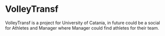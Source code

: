 # VolleyTransf
VolleyTransf is a project for University of Catania, in future could be a social for Athletes and Manager where Manager could find athletes for their team.
